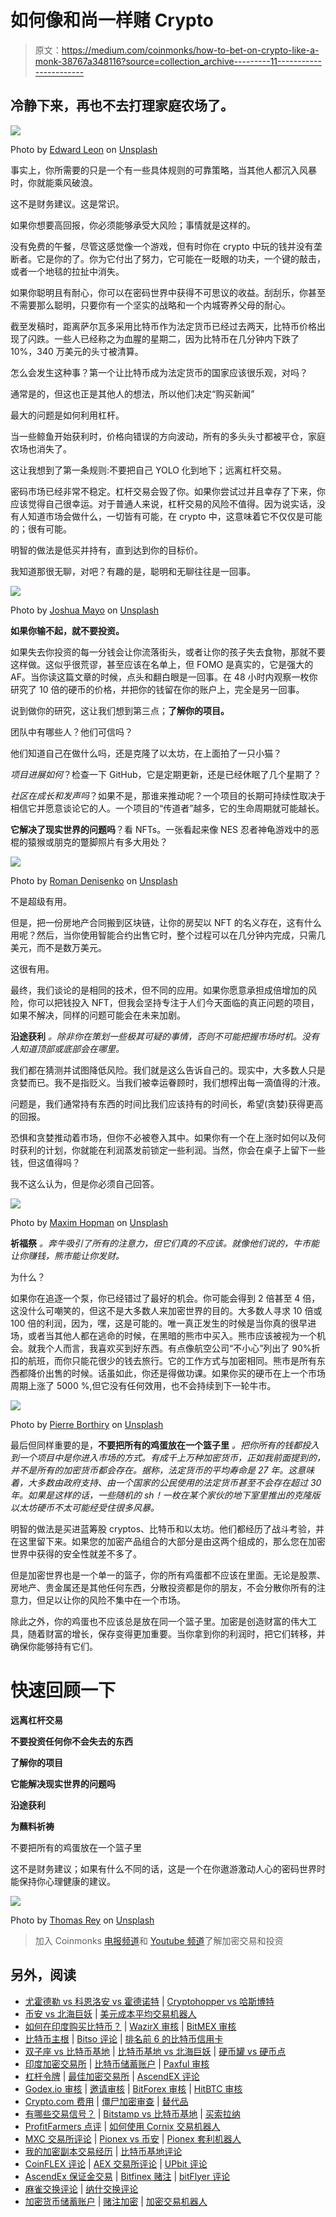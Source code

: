 # 如何像和尚一样赌 Crypto

> 原文：<https://medium.com/coinmonks/how-to-bet-on-crypto-like-a-monk-38767a348116?source=collection_archive---------11----------------------->

## 冷静下来，再也不去打理家庭农场了。

![](img/7ea4ddd4415670557c86170e5327e1c8.png)

Photo by [Edward Leon](https://unsplash.com/@edwardleondotcom?utm_source=medium&utm_medium=referral) on [Unsplash](https://unsplash.com?utm_source=medium&utm_medium=referral)

事实上，你所需要的只是一个有一些具体规则的可靠策略，当其他人都沉入风暴时，你就能乘风破浪。

这不是财务建议。这是常识。

如果你想要高回报，你必须能够承受大风险；事情就是这样的。

没有免费的午餐，尽管这感觉像一个游戏，但有时你在 crypto 中玩的钱并没有垄断者。它是你的了。你为它付出了努力，它可能在一眨眼的功夫，一个键的敲击，或者一个地毯的拉扯中消失。

如果你聪明且有耐心，你可以在密码世界中获得不可思议的收益。刮刮乐，你甚至不需要那么聪明，只要你有一个坚实的战略和一个内城寄养父母的耐心。

截至发稿时，距离萨尔瓦多采用比特币作为法定货币已经过去两天，比特币价格出现了闪跌。一些人已经称之为血腥的星期二，因为比特币在几分钟内下跌了 10%，340 万美元的头寸被清算。

怎么会发生这种事？第一个让比特币成为法定货币的国家应该很乐观，对吗？

通常是的，但这也正是其他人的想法，所以他们决定“购买新闻”

最大的问题是如何利用杠杆。

当一些鲸鱼开始获利时，价格向错误的方向波动，所有的多头头寸都被平仓，家庭农场也消失了。

这让我想到了第一条规则:不要把自己 YOLO 化到地下；远离杠杆交易。

密码市场已经非常不稳定。杠杆交易会毁了你。如果你尝试过并且幸存了下来，你应该觉得自己很幸运。对于普通人来说，杠杆交易的风险不值得。因为说实话，没有人知道市场会做什么，一切皆有可能，在 crypto 中，这意味着它不仅仅是可能的；很有可能。

明智的做法是低买并持有，直到达到你的目标价。

我知道那很无聊，对吧？有趣的是，聪明和无聊往往是一回事。

![](img/e1404ec8a25b4df23d2e8f156ff401ed.png)

Photo by [Joshua Mayo](https://unsplash.com/@mayofi?utm_source=medium&utm_medium=referral) on [Unsplash](https://unsplash.com?utm_source=medium&utm_medium=referral)

**如果你输不起，就不要投资。**

如果失去你投资的每一分钱会让你流落街头，或者让你的孩子失去食物，那就不要这样做。这似乎很荒谬，甚至应该在名单上，但 FOMO 是真实的，它是强大的 AF。当你读这篇文章的时候，点头和翻白眼是一回事。在 48 小时内观察一枚你研究了 10 倍的硬币的价格，并把你的钱留在你的账户上，完全是另一回事。

说到做你的研究，这让我们想到第三点；**了解你的项目。**

团队中有哪些人？他们可信吗？

他们知道自己在做什么吗，还是克隆了以太坊，在上面拍了一只小猫？

*项目进展如何*？检查一下 GitHub，它是定期更新，还是已经休眠了几个星期了？

*社区在成长和发声吗*？如果不是，那谁来推动呢？一个项目的长期可持续性取决于相信它并愿意谈论它的人。一个项目的“传道者”越多，它的生命周期就可能越长。

**它解决了现实世界的问题吗**？看 NFTs。一张看起来像 NES 忍者神龟游戏中的恶棍的猿猴或朋克的蹩脚照片有多大用处？

![](img/f8132263db15ec75ab458ad2a0a7952e.png)

Photo by [Roman Denisenko](https://unsplash.com/@romandempire?utm_source=medium&utm_medium=referral) on [Unsplash](https://unsplash.com?utm_source=medium&utm_medium=referral)

不是超级有用。

但是，把一份房地产合同搬到区块链，让你的房契以 NFT 的名义存在，这有什么用呢？然后，当你使用智能合约出售它时，整个过程可以在几分钟内完成，只需几美元，而不是数万美元。

这很有用。

最终，我们谈论的是相同的技术，但不同的应用。如果你愿意承担成倍增加的风险，你可以把钱投入 NFT，但我会坚持专注于人们今天面临的真正问题的项目，如果不解决，同样的问题可能会在未来加剧。

**沿途获利** *。除非你在策划一些极其可疑的事情，否则不可能把握市场时机。没有人知道顶部或底部会在哪里。*

我们都在猜测并试图降低风险。我们就是这么告诉自己的。现实中，大多数人只是贪婪而已。我不是指贬义。当我们被幸运眷顾时，我们想榨出每一滴值得的汁液。

问题是，我们通常持有东西的时间比我们应该持有的时间长，希望(贪婪)获得更高的回报。

恐惧和贪婪推动着市场，但你不必被卷入其中。如果你有一个在上涨时如何以及何时获利的计划，你就能在利润蒸发前锁定一些利润。当然，你会在桌子上留下一些钱，但这值得吗？

我不这么认为，但是你必须自己回答。

![](img/76bc132edafe3380e081c14b89cbe43f.png)

Photo by [Maxim Hopman](https://unsplash.com/@nampoh?utm_source=medium&utm_medium=referral) on [Unsplash](https://unsplash.com?utm_source=medium&utm_medium=referral)

**祈福祭** *。奔牛吸引了所有的注意力，但它们真的不应该。就像他们说的，牛市能让你赚钱，熊市能让你发财。*

为什么？

如果你在追逐一个泵，你已经错过了最好的机会。你可能会得到 2 倍甚至 4 倍，这没什么可嘲笑的，但这不是大多数人来加密世界的目的。大多数人寻求 10 倍或 100 倍的利润，因为，嘿，这是可能的。唯一真正发生的时候是当你真的很早进场，或者当其他人都在逃命的时候，在黑暗的熊市中买入。熊市应该被视为一个机会。就我个人而言，我喜欢买到好东西。有点像航空公司“不小心”列出了 90%折扣的航班，而你只能花很少的钱去旅行。它的工作方式与加密相同。熊市是所有东西都降价出售的时候。话虽如此，你还是得做功课。如果你买的硬币在上一个市场周期上涨了 5000 %,但它没有任何效用，也不会持续到下一轮牛市。

![](img/aa5172529dcf76536162bde5f1f493e1.png)

Photo by [Pierre Borthiry](https://unsplash.com/@peiobty?utm_source=medium&utm_medium=referral) on [Unsplash](https://unsplash.com?utm_source=medium&utm_medium=referral)

最后但同样重要的是，**不要把所有的鸡蛋放在一个篮子里** *。把你所有的钱都投入到一个项目中是你进入市场的方式。有成千上万种加密货币，正如我前面提到的，并不是所有的加密货币都会存在。据称，法定货币的平均寿命是 27 年。这意味着，大多数由政府支持、由一个国家的公民使用的法定货币甚至不会存在超过 30 年。如果是这样的话，一些随机的 sh！一枚在某个家伙的地下室里推出的克隆版以太坊硬币不太可能经受住很多风暴。*

明智的做法是买进蓝筹股 cryptos、比特币和以太坊。他们都经历了战斗考验，并在这里留下来。如果您的加密产品组合的大部分是由这两个组成的，那么您在加密世界中获得的安全性就差不多了。

但是加密世界也是一个单一的篮子，你的所有鸡蛋都不应该在里面。无论是股票、房地产、贵金属还是其他任何东西，分散投资都是你的朋友，不会分散你所有的注意力，但足以让你的风险不集中在一个市场。

除此之外，你的鸡蛋也不应该总是放在同一个篮子里。加密是创造财富的伟大工具，随着财富的增长，保存变得更加重要。当你拿到你的利润时，把它们转移，并确保你能够持有它们。

# 快速回顾一下

**远离杠杆交易**

**不要投资任何你不会失去的东西**

**了解你的项目**

**它能解决现实世界的问题吗**

**沿途获利**

**为蘸料祈祷**

不要把所有的鸡蛋放在一个篮子里

这不是财务建议；如果有什么不同的话，这是一个在你遨游激动人心的密码世界时能保持你心理健康的建议。

![](img/0288d6c3aaeae5c8202de026b2612ac6.png)

Photo by [Thomas Rey](https://unsplash.com/@thomasrey96?utm_source=medium&utm_medium=referral) on [Unsplash](https://unsplash.com?utm_source=medium&utm_medium=referral)

> 加入 Coinmonks [电报频道](https://t.me/coincodecap)和 [Youtube 频道](https://www.youtube.com/channel/UCbyDhTbOiKh2iUMKBi4-4Zg)了解加密交易和投资

## 另外，阅读

*   [尤霍德勒 vs 科恩洛安 vs 霍德诺特](/coinmonks/youhodler-vs-coinloan-vs-hodlnaut-b1050acde55a) | [Cryptohopper vs 哈斯博特](https://blog.coincodecap.com/cryptohopper-vs-haasbot)
*   [币安 vs 北海巨妖](https://blog.coincodecap.com/binance-vs-kraken) | [美元成本平均交易机器人](https://blog.coincodecap.com/pionex-dca-bot)
*   [如何在印度购买比特币？](/coinmonks/buy-bitcoin-in-india-feb50ddfef94) | [WazirX 审核](/coinmonks/wazirx-review-5c811b074f5b) | [BitMEX 审核](https://blog.coincodecap.com/bitmex-review)
*   [比特币主根](https://blog.coincodecap.com/bitcoin-taproot) | [Bitso 评论](https://blog.coincodecap.com/bitso-review) | [排名前 6 的比特币信用卡](/coinmonks/bitcoin-credit-card-bc8ab6f377c6)
*   [双子座 vs 比特币基地](https://blog.coincodecap.com/gemini-vs-coinbase) | [比特币基地 vs 北海巨妖](https://blog.coincodecap.com/kraken-vs-coinbase) | [硬币罐 vs 硬币点](https://blog.coincodecap.com/coinspot-vs-coinjar)
*   [印度加密交易所](/coinmonks/bitcoin-exchange-in-india-7f1fe79715c9) | [比特币储蓄账户](/coinmonks/bitcoin-savings-account-e65b13f92451) | [Paxful 审核](/coinmonks/paxful-review-4daf2354ab70)
*   [杠杆令牌](/coinmonks/leveraged-token-3f5257808b22) | [最佳加密交易所](/coinmonks/crypto-exchange-dd2f9d6f3769) | [AscendEX 评论](/coinmonks/ascendex-review-53e829cf75fa)
*   [Godex.io 审核](/coinmonks/godex-io-review-7366086519fb) | [邀请审核](/coinmonks/invity-review-70f3030c0502) | [BitForex 审核](https://blog.coincodecap.com/bitforex-review) | [HitBTC 审核](/coinmonks/hitbtc-review-c5143c5d53c2)
*   [Crypto.com 费用](/coinmonks/binance-fees-8588ec17965) | [僵尸加密审查](/coinmonks/botcrypto-review-2021-build-your-own-trading-bot-coincodecap-6b8332d736c7) | [替代品](https://blog.coincodecap.com/crypto-com-alternatives)
*   [有哪些交易信号？](https://blog.coincodecap.com/trading-signal) | [Bitstamp vs 比特币基地](https://blog.coincodecap.com/bitstamp-coinbase) | [买索拉纳](https://blog.coincodecap.com/buy-solana)
*   [ProfitFarmers 点评](https://blog.coincodecap.com/profitfarmers-review) | [如何使用 Cornix 交易机器人](https://blog.coincodecap.com/cornix-trading-bot)
*   [MXC 交易所评论](/coinmonks/mxc-exchange-review-3af0ec1cba8c) | [Pionex vs 币安](https://blog.coincodecap.com/pionex-vs-binance) | [Pionex 套利机器人](https://blog.coincodecap.com/pionex-arbitrage-bot)
*   [我的加密副本交易经历](/coinmonks/my-experience-with-crypto-copy-trading-d6feb2ce3ac5) | [比特币基地评论](/coinmonks/coinbase-review-6ef4e0f56064)
*   [CoinFLEX 评论](https://blog.coincodecap.com/coinflex-review) | [AEX 交易所评论](https://blog.coincodecap.com/aex-exchange-review) | [UPbit 评论](https://blog.coincodecap.com/upbit-review)
*   [AscendEx 保证金交易](https://blog.coincodecap.com/ascendex-margin-trading) | [Bitfinex 赌注](https://blog.coincodecap.com/bitfinex-staking) | [bitFlyer 评论](https://blog.coincodecap.com/bitflyer-review)
*   [麻雀交换评论](https://blog.coincodecap.com/sparrow-exchange-review) | [纳什交换评论](https://blog.coincodecap.com/nash-exchange-review)
*   [加密货币储蓄账户](/coinmonks/cryptocurrency-savings-accounts-be3bc0feffbf) | [赌注加密](https://blog.coincodecap.com/staking-crypto) | [加密交易机器人](https://blog.coincodecap.com/best-crypto-trading-bots)